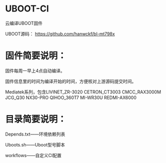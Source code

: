# UBOOT-CI
云编译UBOOT固件

UBOOT源码：
https://github.com/hanwckf/bl-mt798x

# 固件简要说明：

固件每周一早上4点自动编译。

固件信息里的时间为编译开始的时间，方便核对上游源码提交时间。

Mediatek系列，包含LIVINET_ZR-3020 CETRON_CT3003 CMCC_RAX3000M JCG_Q30 NX30-PRO QIHOO_360T7 MI-WR30U REDMI-AX6000

# 目录简要说明：

Depends.txt——环境依赖列表

Uboots.sh——Uboot型号脚本

workflows——自定义CI配置
